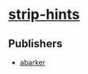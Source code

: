 # [strip-hints](https://pypi.org/project/strip-hints)



## Publishers
- [abarker](https://pypi.org/user/abarker)

